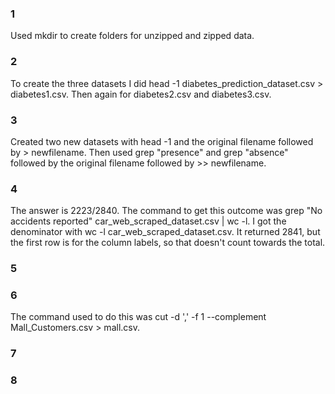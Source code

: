 ### 1

Used mkdir to create folders for unzipped and zipped data.

### 2

To create the three datasets I did head -1 diabetes_prediction_dataset.csv > diabetes1.csv. 
Then again for diabetes2.csv and diabetes3.csv.

### 3

Created two new datasets with head -1 and the original filename followed by > newfilename. Then 
used grep "presence" and grep "absence" followed by the original filename followed by >> 
newfilename.

### 4

The answer is 2223/2840. The command to get this outcome was grep "No accidents reported" 
car_web_scraped_dataset.csv | wc -l. I got the denominator with wc -l car_web_scraped_dataset.csv. 
It returned 2841, but the first row is for the column labels, so that doesn't count towards the 
total.

### 5

### 6

The command used to do this was cut -d ',' -f 1 --complement Mall_Customers.csv > mall.csv.

### 7

### 8


